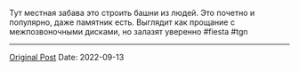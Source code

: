 Тут местная забава это строить башни из людей. Это почетно и  популярно, даже памятник есть. Выглядит как прощание с межпозвоночными дисками, но  залазят уверенно #fiesta #tgn

---
[Original Post](https://t.me/lev2tarragona/28)
Date: 2022-09-13
